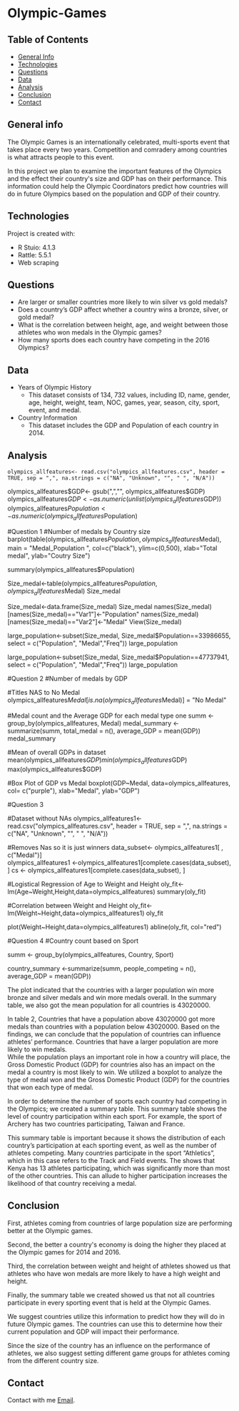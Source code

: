 # Olympic-Games

## Table of Contents
* [General Info](#general-information)
* [Technologies](#technologies)
* [Questions](#questions)
* [Data](#data)
* [Analysis](#analysis)
* [Conclusion](#conclusion)
* [Contact](#contact)

## General info
The Olympic Games is an internationally celebrated, multi-sports event that takes place every two years. Competition and comradery among countries is what attracts people to this event. 

In this project we plan to examine the important features of the Olympics and the effect their country's size and GDP has on their performance. This information could help the Olympic Coordinators predict how countries will do in future Olympics based on the population and GDP of their country.
	
## Technologies
Project is created with:
* R Stuio: 4.1.3
* Rattle: 5.5.1
* Web scraping 

## Questions
* Are larger or smaller countries more likely to win silver vs gold medals?
* Does a country’s GDP affect whether a country wins a bronze, silver, or gold medal?
* What is the correlation between height, age, and weight between those athletes who won medals in the Olympic games?
* How many sports does each country have competing in the 2016 Olympics?

## Data 
* Years of Olympic History 
	* This dataset consists of 134, 732 values, including ID, name, gender, age, height, weight, team, NOC, games, year, season, city, sport, event, and medal. 
* Country Information 
	* This dataset includes the GDP and Population of each country in 2014. 

## Analysis 
`olympics_allfeatures<- read.csv("olympics_allfeatures.csv", header = TRUE,
                    sep = ",",
                    na.strings = c("NA", "Unknown", "", " ", "N/A"))`


                   

olympics_allfeatures$GDP<- gsub(",","", olympics_allfeatures$GDP)
olympics_allfeatures$GDP<- as.numeric(unlist(olympics_allfeatures$GDP))
olympics_allfeatures$Population<- as.numeric(olympics_allfeatures$Population)

#Question 1
#Number of medals by Country size
barplot(table(olympics_allfeatures$Population, olympics_allfeatures$Medal),
        main = "Medal_Population ",
        col=c("black"),
        ylim=c(0,500),
        xlab="Total medal", ylab="Coutry Size")

summary(olympics_allfeatures$Population)

Size_medal<-table(olympics_allfeatures$Population, olympics_allfeatures$Medal)
Size_medal

Size_medal<-data.frame(Size_medal)
Size_medal
names(Size_medal)[names(Size_medal)=="Var1"]<-"Population"
names(Size_medal)[names(Size_medal)=="Var2"]<-"Medal"
View(Size_medal)


large_population<-subset(Size_medal, Size_medal$Population==33986655, select = c("Population", "Medal","Freq"))
large_population

large_population<-subset(Size_medal, Size_medal$Population==47737941, select = c("Population", "Medal","Freq"))
large_population

#Question 2
#Number of medals by GDP

#Titles NAS to No Medal
olympics_allfeatures$Medal[is.na(olympics_allfeatures$Medal)] = "No Medal"

#Medal count and the Average GDP for each medal type one 
summ <- group_by(olympics_allfeatures, Medal) 
medal_summary <- summarize(summ,
                           total_medal = n(),
                           average_GDP = mean(GDP)) 
medal_summary

#Mean of overall GDPs in dataset
mean(olympics_allfeatures$GDP)
min(olympics_allfeatures$GDP)
max(olympics_allfeatures$GDP)

#Box Plot of GDP vs Medal 
boxplot(GDP~Medal, 
        data=olympics_allfeatures,
        col= c("purple"),
        xlab="Medal", 
        ylab="GDP")

#Question 3

#Dataset without NAs
olympics_allfeatures1<- read.csv("olympics_allfeatures.csv",
                                header = TRUE,
                                sep = ",",
                                na.strings = c("NA", "Unknown", "", " ", "N/A"))

#Removes Nas so it is just winners
data_subset<- olympics_allfeatures1[ , c("Medal")]  
olympics_allfeatures1 <-olympics_allfeatures1[complete.cases(data_subset), ]
cs <- olympics_allfeatures1[complete.cases(data_subset), ]

#Logistical Regression of Age to Weight and Height
oly_fit<-lm(Age~Weight,Height,data=olympics_allfeatures)
summary(oly_fit)

#Correlation between Weight and Height
oly_fit<-lm(Weight~Height,data=olympics_allfeatures1)
oly_fit

plot(Weight~Height,data=olympics_allfeatures1)
abline(oly_fit, col="red")

#Question 4
#Country count based on Sport

summ <- group_by(olympics_allfeatures, Country, Sport)

country_summary <-summarize(summ,
                            people_competing = n(),
                            average_GDP = mean(GDP))



The plot indicated that the countries with a larger population win more bronze and silver medals and win more medals overall. In the summary table, we also got the mean population for all countries is 43020000. 

In table 2, Countries that have a population above 43020000 got more medals than countries with a population below 43020000. Based on the findings, we can conclude that the population of countries can influence athletes’ performance. Countries that have a larger population are more likely to win medals.	
While the population plays an important role in how a country will place, the Gross Domestic Product (GDP) for countries also has an impact on the medal a country is most likely to win. We utilized a boxplot to analyze the type of medal won and the Gross Domestic Product (GDP) for the countries that won each type of medal.

In order to determine the number of sports each country had competing in the Olympics; we created a summary table. This summary table shows the level of country participation within each sport. For example, the sport of Archery has two countries participating, Taiwan and France. 

This summary table is important because it shows the distribution of each country’s participation at each sporting event, as well as the number of athletes competing. Many countries participate in the sport “Athletics”, which in this case refers to the Track and Field events. The shows that Kenya has 13 athletes participating, which was significantly more than most of the other countries. This can allude to higher participation increases the likelihood of that country receiving a medal.

  
## Conclusion  
First, athletes coming from countries of large population size are performing better at the Olympic games.

Second, the better a country's economy is doing the higher they placed at the Olympic games for 2014 and 2016. 

Third, the correlation between weight and height of athletes showed us that athletes who have won medals are more likely to have a high weight and height. 

Finally, the summary table we created showed us that not all countries participate in every sporting event that is held at the Olympic Games. 

We suggest countries utilize this information to predict how they will do in future Olympic games. The countries can use this to determine how their current population and GDP will impact their performance. 

Since the size of the country has an influence on the performance of athletes, we also suggest setting different game groups for athletes coming from the different country size.

## Contact 
Contact with me [Email](http://zhiyuan-zhao@uiowa.edu).
